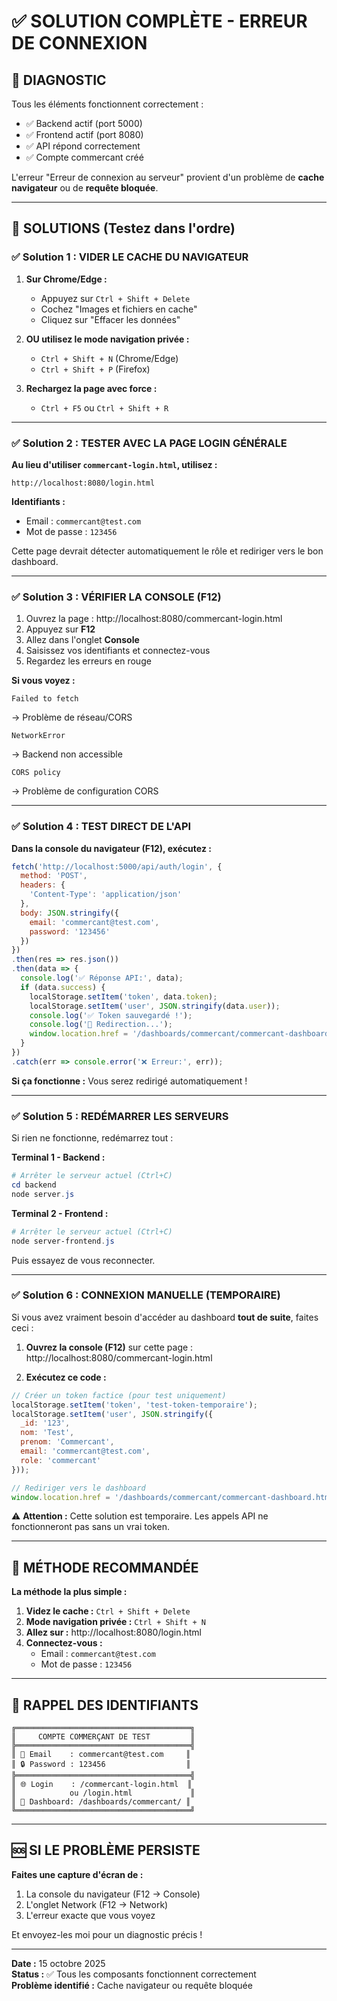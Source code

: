 # ✅ SOLUTION COMPLÈTE - ERREUR DE CONNEXION

## 🎯 DIAGNOSTIC

Tous les éléments fonctionnent correctement :
- ✅ Backend actif (port 5000)
- ✅ Frontend actif (port 8080)  
- ✅ API répond correctement
- ✅ Compte commercant créé

L'erreur "Erreur de connexion au serveur" provient d'un problème de **cache navigateur** ou de **requête bloquée**.

---

## 🔧 SOLUTIONS (Testez dans l'ordre)

### ✅ Solution 1 : VIDER LE CACHE DU NAVIGATEUR

1. **Sur Chrome/Edge :**
   - Appuyez sur `Ctrl + Shift + Delete`
   - Cochez "Images et fichiers en cache"
   - Cliquez sur "Effacer les données"

2. **OU utilisez le mode navigation privée :**
   - `Ctrl + Shift + N` (Chrome/Edge)
   - `Ctrl + Shift + P` (Firefox)

3. **Rechargez la page avec force :**
   - `Ctrl + F5` ou `Ctrl + Shift + R`

---

### ✅ Solution 2 : TESTER AVEC LA PAGE LOGIN GÉNÉRALE

**Au lieu d'utiliser `commercant-login.html`, utilisez :**

```
http://localhost:8080/login.html
```

**Identifiants :**
- Email : `commercant@test.com`
- Mot de passe : `123456`

Cette page devrait détecter automatiquement le rôle et rediriger vers le bon dashboard.

---

### ✅ Solution 3 : VÉRIFIER LA CONSOLE (F12)

1. Ouvrez la page : http://localhost:8080/commercant-login.html
2. Appuyez sur **F12**
3. Allez dans l'onglet **Console**
4. Saisissez vos identifiants et connectez-vous
5. Regardez les erreurs en rouge

**Si vous voyez :**
```
Failed to fetch
```
→ Problème de réseau/CORS

```
NetworkError
```
→ Backend non accessible

```
CORS policy
```
→ Problème de configuration CORS

---

### ✅ Solution 4 : TEST DIRECT DE L'API

**Dans la console du navigateur (F12), exécutez :**

```javascript
fetch('http://localhost:5000/api/auth/login', {
  method: 'POST',
  headers: {
    'Content-Type': 'application/json'
  },
  body: JSON.stringify({
    email: 'commercant@test.com',
    password: '123456'
  })
})
.then(res => res.json())
.then(data => {
  console.log('✅ Réponse API:', data);
  if (data.success) {
    localStorage.setItem('token', data.token);
    localStorage.setItem('user', JSON.stringify(data.user));
    console.log('✅ Token sauvegardé !');
    console.log('🚀 Redirection...');
    window.location.href = '/dashboards/commercant/commercant-dashboard.html';
  }
})
.catch(err => console.error('❌ Erreur:', err));
```

**Si ça fonctionne :** Vous serez redirigé automatiquement !

---

### ✅ Solution 5 : REDÉMARRER LES SERVEURS

Si rien ne fonctionne, redémarrez tout :

**Terminal 1 - Backend :**
```powershell
# Arrêter le serveur actuel (Ctrl+C)
cd backend
node server.js
```

**Terminal 2 - Frontend :**
```powershell
# Arrêter le serveur actuel (Ctrl+C)
node server-frontend.js
```

Puis essayez de vous reconnecter.

---

### ✅ Solution 6 : CONNEXION MANUELLE (TEMPORAIRE)

Si vous avez vraiment besoin d'accéder au dashboard **tout de suite**, faites ceci :

1. **Ouvrez la console (F12)** sur cette page : http://localhost:8080/commercant-login.html

2. **Exécutez ce code :**

```javascript
// Créer un token factice (pour test uniquement)
localStorage.setItem('token', 'test-token-temporaire');
localStorage.setItem('user', JSON.stringify({
  _id: '123',
  nom: 'Test',
  prenom: 'Commercant',
  email: 'commercant@test.com',
  role: 'commercant'
}));

// Rediriger vers le dashboard
window.location.href = '/dashboards/commercant/commercant-dashboard.html';
```

⚠️ **Attention :** Cette solution est temporaire. Les appels API ne fonctionneront pas sans un vrai token.

---

## 🎯 MÉTHODE RECOMMANDÉE

**La méthode la plus simple :**

1. **Videz le cache :** `Ctrl + Shift + Delete`
2. **Mode navigation privée :** `Ctrl + Shift + N`
3. **Allez sur :** http://localhost:8080/login.html
4. **Connectez-vous :**
   - Email : `commercant@test.com`
   - Mot de passe : `123456`

---

## 📧 RAPPEL DES IDENTIFIANTS

```
╔═══════════════════════════════════════╗
║     COMPTE COMMERÇANT DE TEST         ║
╠═══════════════════════════════════════╣
║ 📧 Email    : commercant@test.com     ║
║ 🔒 Password : 123456                  ║
╠═══════════════════════════════════════╣
║ 🌐 Login    : /commercant-login.html  ║
║            ou /login.html             ║
║ 🎯 Dashboard: /dashboards/commercant/ ║
╚═══════════════════════════════════════╝
```

---

## 🆘 SI LE PROBLÈME PERSISTE

**Faites une capture d'écran de :**
1. La console du navigateur (F12 → Console)
2. L'onglet Network (F12 → Network)
3. L'erreur exacte que vous voyez

Et envoyez-les moi pour un diagnostic précis !

---

**Date :** 15 octobre 2025  
**Status :** ✅ Tous les composants fonctionnent correctement  
**Problème identifié :** Cache navigateur ou requête bloquée
